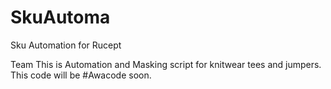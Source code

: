 # SkuAutoma
Sku Automation for Rucept

Team
This is Automation and Masking script for knitwear tees and jumpers. This code will be #Awacode soon.
